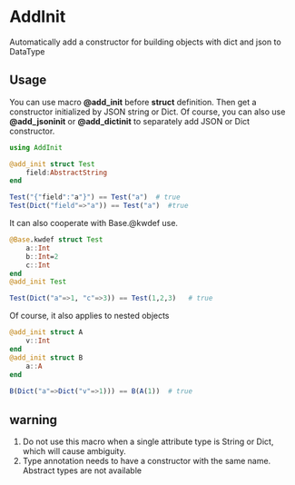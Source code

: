 # AddInit

Automatically add a constructor for building objects with dict and json to DataType

## Usage

You can use macro **@add_init** before **struct** definition. Then get a constructor initialized by JSON string or Dict. Of course, you can also use **@add_jsoninit** or **@add_dictinit** to separately add JSON or Dict constructor.

```julia
using AddInit

@add_init struct Test
	field:AbstractString
end

Test("{"field":"a"}") == Test("a")  # true
Test(Dict("field"=>"a")) == Test("a")  #true
```

It can also cooperate with Base.@kwdef use.

```julia
@Base.kwdef struct Test
	a::Int
    b::Int=2
    c::Int
end
@add_init Test

Test(Dict("a"=>1, "c"=>3)) == Test(1,2,3)   # true
```

Of course, it also applies to nested objects

```julia
@add_init struct A
	v::Int
end 
@add_init struct B
	a::A
end
 
B(Dict("a"=>Dict("v"=>1))) == B(A(1))  # true
```

## warning

1. Do not use this macro when a single attribute type is String or Dict, which will cause ambiguity.
2. Type annotation needs to have a constructor with the same name. Abstract types are not available

